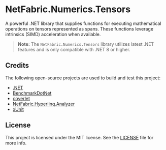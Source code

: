 # NetFabric.Numerics.Tensors

A powerful .NET library that supplies functions for executing mathematical operations on tensors represented as spans. These functions leverage intrinsics (SIMD) acceleration when available.

> **Note:** The `NetFabric.Numerics.Tensors` library utilizes latest .NET features and is only compatible with .NET 8 or higher. 

## Credits

The following open-source projects are used to build and test this project:

- [.NET](https://github.com/dotnet)
- [BenchmarkDotNet](https://github.com/dotnet/BenchmarkDotNet)
- [coverlet](https://github.com/coverlet-coverage/coverlet)
- [NetFabric.Hyperlinq.Analyzer](https://github.com/NetFabric/NetFabric.Hyperlinq.Analyzer)
- [xUnit](https://github.com/xunit/xunit)

## License

This project is licensed under the MIT license. See the [LICENSE](LICENSE) file for more info.
